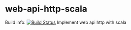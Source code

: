 # web-api-http-scala

Build info: [![Build Status](https://travis-ci.org/PepoBJ/web-api-http-scala.svg?branch=master)](https://travis-ci.org/PepoBJ/web-api-http-scala)
Implement web api http with scala
